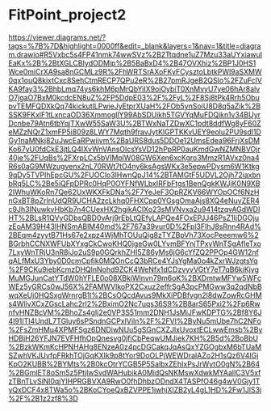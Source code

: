 # FitPoint_project2


https://viewer.diagrams.net/?tags=%7B%7D&highlight=0000ff&edit=_blank&layers=1&nav=1&title=diagram.drawio#R5Vxbc5s4FP41nmk74wwSVz%2B2Ttqdne1uZ7Mzu33aUYxiawuIEaKx%2B%2BtXGLCBIydODMip%2B5BaBxD4%2B47OVXhiz%2BP1J0HS1Wce0miCrXA9sa8nGCMLz9R%2FhWRTSrAXoFKyFCysztoLbtkPWl9aSXMW0qx1ouQ8kixtCxc8SehCtmRECP7QPu2eR%2B27pmRJgeB2QSIo%2FZuFclVKA9fay3%2BhbLmq74ys6khM6pMrQbYiIX9oiOybiT0XnMvyU7ye06hAr8alvO7jgaO7BxM0kcdcEN8uZ%2FP5DdpE03%2F%2FyL%2F8Sj8tPk4Rrh5ObupvTEMFQDXkQq74kickutlLPwieJyEtprXUaH%2FOb5ynSoiU8D8q5aZik%2BSSK9FKxlF1tLxncaOD36XmmogllY99AbSDUikh5TGVYqMuFDQikn1v34BUyrDcnbe79Atn6tbYqjTXwW55SaW3U%2BTWxNaTZDwXC1pdt8ddfWg8yF60ZeMZzNQrZ1xmFP5i809z8LWY7Mqth9fravJytKlGPTKKvUEY9eolu2PU9sdl1DGy1naMNkj82uJwcEaRPwijvm%2BaURS8dus5DDOe12UmsEdea96FrjXsDMKo67yU0fdCkE3jtLQ4IXvWnVAnsOlcsYsVD12hPpRP0auKmdGwNZMNBVOjr40je%2FUqBs%2FXrpLCx5bVIMplW08GW6Xen6xcKgro3MmzR1AVxz0na4R6s0aG9MWzugvenx2nL70RWt7tO4ny6ksAgsWKx3e5epwPDysm6W1Ktkg9qDy5TVPIhEpcGU%2FUOClo3lHwnQpJ14%2BTAMGtF5UDVL2Ojh72iaxbnbRq5LC%2Be5iQFpDPRc0HqP0OYFNfWLbxIRFbFtgs1BenQgkKWJjK0N9XB2IWhuWKoRn7Qe62UxWKXFkDNa%2F7YeJeF3OpRZKV66WYOpOCf6NzHnGxBT8pZrlnUdQR9UCHA2zcLkhq0FHXCpp0YGsgOmaAjs8XQ4eNuyZER4c9Jh3INuwkvHbKb7n4CUexHX2hgikAClXo23sMVNvxa2u9414tzqvAGdWDIHT%2BLsR1QVyGDbsQBD0vArj9rEbLtQEfyLAPQe4FOxEPJJ46PsZ1IjDGOjuzEoAM39H43lHNSmABlM40md%2F767a39vur0D%2Fpl3FlhJ8sRnn4RAd%2BEqm4zyytB71Hs67e2xpz4WjMhTOUuQig8zTYZBpVh73XocPeeemw6%2BGrbhCCNXWFUbXYxgCkCwoKHQ0jgeGw0LYvmBFYnjTPxyWnTSgAfleTxo7LxyWnTRjU3nR8jJo2uS9p0GQrkhZHI5Z86yMs6jG6cYfZQ2PPOp4GW12nfqALfMxU3Yby0D0cmCpfjk0MQOnCcQ3bRCe4YJsYgMa0o4kZxrWJzgtsYq%2F9CKu9iebKcmzDHQlnNohd9ZCK4WeNfx1dCDzvyvVGtY7eT7qB6kiKjygMuMGJunCatYTdW0hYFLE0o08XBkiWlnvn79m6oK%2BXDmtwMFYw5WFcWEz5yGRCs0wJ56X%2FAMWVlkoPX2Cxuz2effrSgA3pcPMGww3q2qdNbBwqXeUj0HQSxgWrnrgB1l%2BCsOQcdAvus9MkXiPDBfvgn2l8dwZowRcGHMs4WlivXCxZGscLahc2rl2%2BximO2Nc7uqs36S9%2B8arS65Pxi2%2Fp6RwnfvHNZBcVM%2BhoZs4gIj2e0VP3S51mm2DNH1JsMiJFwKDPTG%2Bf8Y6J4l91ITI4UndL7TGluy6sPSndnGCPxIViln%2F%2FVI%2ByNu5mUbe7hC2NFo%2FsZmHMu4XPMFSgz6DNDiwNUu5gSGnCXZJlxUvoxtECLwwEmsb%2ByHDBjH26YFJN7EVFHfhOpQnesvg0jfiCbPeqwUMJiek7KH%2B5d%2BoBbU%2BzkWKmKcHPNHAHg8ENzeA0z4pcDGCakqJqAsQxYZGOgbxM6bTUaMSZwhVKJUvfpFRkhTOjGqKXIk9p8tYor9DoOLPjWEWDraIAZo2H1sQz6V4IGjKpO2KUBB%2BYMts%2B0kcOtrYCGB5P5SalbxZEhIxPsJrWytO0gN%2B64%2BGmlET8oSm5z5PtjlwSvdWAHubikA0MidQsNKMswXdwkMYAallC3V5xfzTBnTLvSiNl0qjYIHPRGBVXA9RwO0fhDhbzODndX4TASPfO46g4wV0Gjy1TyQxDCF4x8TWa5o%2BKoCYoeQxBZVPPE1iwhjXlZB2yL4gL1HD%2Fw1JlS3j%2F%2B1z2zf8%3D
